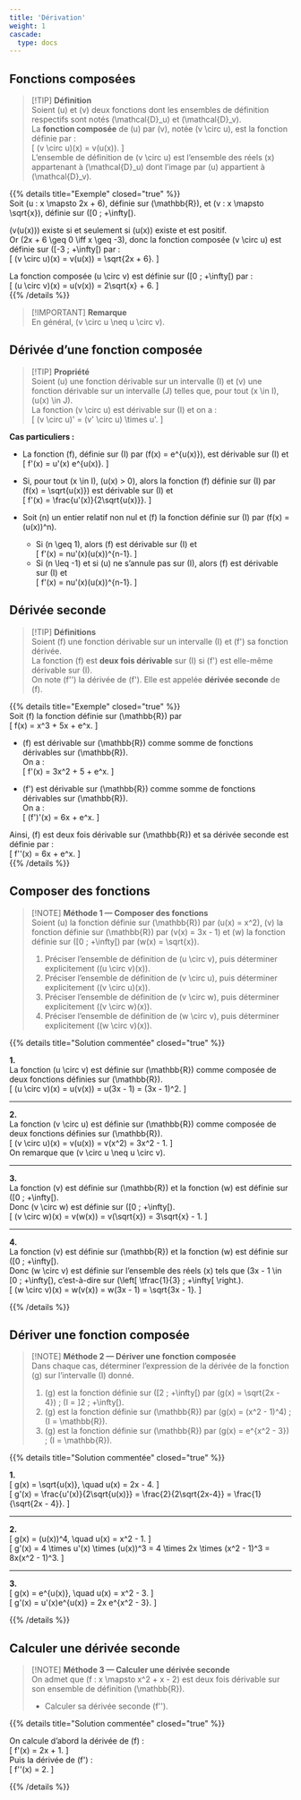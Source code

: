 ```yaml
---
title: 'Dérivation'
weight: 1
cascade:
  type: docs
---
```


## Fonctions composées

> [!TIP] **Définition**  
> Soient \(u\) et \(v\) deux fonctions dont les ensembles de définition respectifs sont notés \(\mathcal{D}_u\) et \(\mathcal{D}_v\).  
> La **fonction composée** de \(u\) par \(v\), notée \(v \circ u\), est la fonction définie par :  
> \[
(v \circ u)(x) = v(u(x)).
\]  
> L’ensemble de définition de \(v \circ u\) est l’ensemble des réels \(x\) appartenant à \(\mathcal{D}_u\) dont l’image par \(u\) appartient à \(\mathcal{D}_v\).

{{% details title="Exemple" closed="true" %}}  
Soit \(u : x \mapsto 2x + 6\), définie sur \(\mathbb{R}\), et \(v : x \mapsto \sqrt{x}\), définie sur \([0 ; +\infty[\).  

\(v(u(x))\) existe si et seulement si \(u(x)\) existe et est positif.  
Or \(2x + 6 \geq 0 \iff x \geq -3\), donc la fonction composée \(v \circ u\) est définie sur \([-3 ; +\infty[\) par :  
\[
(v \circ u)(x) = v(u(x)) = \sqrt{2x + 6}.
\]  

La fonction composée \(u \circ v\) est définie sur \([0 ; +\infty[\) par :  
\[
(u \circ v)(x) = u(v(x)) = 2\sqrt{x} + 6.
\]  
{{% /details %}}

> [!IMPORTANT] **Remarque**  
> En général, \(v \circ u \neq u \circ v\).  


## Dérivée d’une fonction composée

> [!TIP] **Propriété**  
> Soient \(u\) une fonction dérivable sur un intervalle \(I\) et \(v\) une fonction dérivable sur un intervalle \(J\) telles que, pour tout \(x \in I\), \(u(x) \in J\).  
> La fonction \(v \circ u\) est dérivable sur \(I\) et on a :  
> \[
(v \circ u)' = (v' \circ u) \times u'.
\]

**Cas particuliers :**  
- La fonction \(f\), définie sur \(I\) par \(f(x) = e^{u(x)}\), est dérivable sur \(I\) et  
  \[
  f'(x) = u'(x) e^{u(x)}.
  \]  

- Si, pour tout \(x \in I\), \(u(x) > 0\), alors la fonction \(f\) définie sur \(I\) par \(f(x) = \sqrt{u(x)}\) est dérivable sur \(I\) et  
  \[
  f'(x) = \frac{u'(x)}{2\sqrt{u(x)}}.
  \]  

- Soit \(n\) un entier relatif non nul et \(f\) la fonction définie sur \(I\) par \(f(x) = (u(x))^n\).  
  - Si \(n \geq 1\), alors \(f\) est dérivable sur \(I\) et  
    \[
    f'(x) = nu'(x)(u(x))^{n-1}.
    \]  
  - Si \(n \leq -1\) et si \(u\) ne s’annule pas sur \(I\), alors \(f\) est dérivable sur \(I\) et  
    \[
    f'(x) = nu'(x)(u(x))^{n-1}.
    \]  


## Dérivée seconde

> [!TIP] **Définitions**  
> Soient \(f\) une fonction dérivable sur un intervalle \(I\) et \(f'\) sa fonction dérivée.  
> La fonction \(f\) est **deux fois dérivable** sur \(I\) si \(f'\) est elle-même dérivable sur \(I\).  
> On note \(f''\) la dérivée de \(f'\). Elle est appelée **dérivée seconde** de \(f\).

{{% details title="Exemple" closed="true" %}}  
Soit \(f\) la fonction définie sur \(\mathbb{R}\) par  
\[
f(x) = x^3 + 5x + e^x.
\]  

- \(f\) est dérivable sur \(\mathbb{R}\) comme somme de fonctions dérivables sur \(\mathbb{R}\).  
On a :  
\[
f'(x) = 3x^2 + 5 + e^x.
\]  

- \(f'\) est dérivable sur \(\mathbb{R}\) comme somme de fonctions dérivables sur \(\mathbb{R}\).  
On a :  
\[
(f')'(x) = 6x + e^x.
\]  

Ainsi, \(f\) est deux fois dérivable sur \(\mathbb{R}\) et sa dérivée seconde est définie par :  
\[
f''(x) = 6x + e^x.
\]  
{{% /details %}}


## Composer des fonctions

> [!NOTE] **Méthode 1 — Composer des fonctions**  
> Soient \(u\) la fonction définie sur \(\mathbb{R}\) par \(u(x) = x^2\), \(v\) la fonction définie sur \(\mathbb{R}\) par \(v(x) = 3x - 1\) et \(w\) la fonction définie sur \([0 ; +\infty[\) par \(w(x) = \sqrt{x}\).  
> 1. Préciser l’ensemble de définition de \(u \circ v\), puis déterminer explicitement \((u \circ v)(x)\).  
> 2. Préciser l’ensemble de définition de \(v \circ u\), puis déterminer explicitement \((v \circ u)(x)\).  
> 3. Préciser l’ensemble de définition de \(v \circ w\), puis déterminer explicitement \((v \circ w)(x)\).  
> 4. Préciser l’ensemble de définition de \(w \circ v\), puis déterminer explicitement \((w \circ v)(x)\).  

{{% details title="Solution commentée" closed="true" %}}

**1.**  
La fonction \(u \circ v\) est définie sur \(\mathbb{R}\) comme composée de deux fonctions définies sur \(\mathbb{R}\).  
\[
(u \circ v)(x) = u(v(x)) = u(3x - 1) = (3x - 1)^2.
\]

---

**2.**  
La fonction \(v \circ u\) est définie sur \(\mathbb{R}\) comme composée de deux fonctions définies sur \(\mathbb{R}\).  
\[
(v \circ u)(x) = v(u(x)) = v(x^2) = 3x^2 - 1.
\]  
On remarque que \(v \circ u \neq u \circ v\).

---

**3.**  
La fonction \(v\) est définie sur \(\mathbb{R}\) et la fonction \(w\) est définie sur \([0 ; +\infty[\).  
Donc \(v \circ w\) est définie sur \([0 ; +\infty[\).  
\[
(v \circ w)(x) = v(w(x)) = v(\sqrt{x}) = 3\sqrt{x} - 1.
\]

---

**4.**  
La fonction \(v\) est définie sur \(\mathbb{R}\) et la fonction \(w\) est définie sur \([0 ; +\infty[\).  
Donc \(w \circ v\) est définie sur l’ensemble des réels \(x\) tels que \(3x - 1 \in [0 ; +\infty[\), c’est-à-dire sur \(\left[ \tfrac{1}{3} ; +\infty[ \right.\).  
\[
(w \circ v)(x) = w(v(x)) = w(3x - 1) = \sqrt{3x - 1}.
\]

{{% /details %}}


## Dériver une fonction composée

> [!NOTE] **Méthode 2 — Dériver une fonction composée**  
> Dans chaque cas, déterminer l’expression de la dérivée de la fonction \(g\) sur l’intervalle \(I\) donné.  
> 1. \(g\) est la fonction définie sur \([2 ; +\infty[\) par \(g(x) = \sqrt{2x - 4}\) ; \(I = ]2 ; +\infty[\).  
> 2. \(g\) est la fonction définie sur \(\mathbb{R}\) par \(g(x) = (x^2 - 1)^4\) ; \(I = \mathbb{R}\).  
> 3. \(g\) est la fonction définie sur \(\mathbb{R}\) par \(g(x) = e^{x^2 - 3}\) ; \(I = \mathbb{R}\).  

{{% details title="Solution commentée" closed="true" %}}

**1.**  
\[
g(x) = \sqrt{u(x)}, \quad u(x) = 2x - 4.
\]  
\[
g'(x) = \frac{u'(x)}{2\sqrt{u(x)}} = \frac{2}{2\sqrt{2x-4}} = \frac{1}{\sqrt{2x - 4}}.
\]

---

**2.**  
\[
g(x) = (u(x))^4, \quad u(x) = x^2 - 1.
\]  
\[
g'(x) = 4 \times u'(x) \times (u(x))^3 = 4 \times 2x \times (x^2 - 1)^3 = 8x(x^2 - 1)^3.
\]

---

**3.**  
\[
g(x) = e^{u(x)}, \quad u(x) = x^2 - 3.
\]  
\[
g'(x) = u'(x)e^{u(x)} = 2x e^{x^2 - 3}.
\]

{{% /details %}}



## Calculer une dérivée seconde

> [!NOTE] **Méthode 3 — Calculer une dérivée seconde**  
> On admet que \(f : x \mapsto x^2 + x - 2\) est deux fois dérivable sur son ensemble de définition \(\mathbb{R}\).  
>- Calculer sa dérivée seconde \(f''\).  

{{% details title="Solution commentée" closed="true" %}}

On calcule d’abord la dérivée de \(f\) :  
\[
f'(x) = 2x + 1.
\]  
Puis la dérivée de \(f'\) :  
\[
f''(x) = 2.
\]

{{% /details %}}